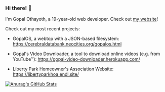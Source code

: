 ### Hi there! 👋

I'm Gopal Othayoth, a 19-year-old web developer. Check out [my website](https://cerebraldatabank.neocities.org/)!

Check out my most recent projects:

- GopalOS, a webtop with a JSON-based filesystem: <https://cerebraldatabank.neocities.org/gopalos.html>

- Gopal's Video Downloader, a tool to download online videos (e.g. from YouTube&trade;): <https://gopal-video-downloader.herokuapp.com/>

- Liberty Park Homeowner's Association Website: <https://libertyparkhoa.endl.site/>

[![Anurag's GitHub Stats](https://github-readme-stats.vercel.app/api?username=CerebralDatabank&theme=dark&show_icons=true)](https://github.com/anuraghazra/github-readme-stats)
